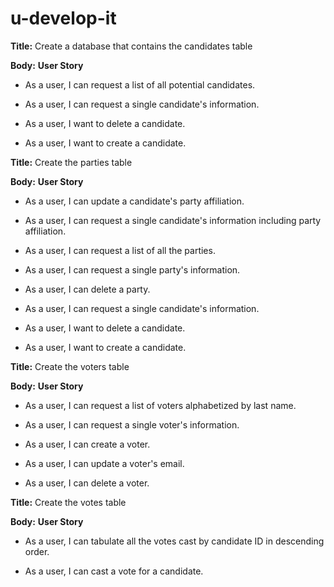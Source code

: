 # u-develop-it
**Title:**
Create a database that contains the candidates table

**Body:**
**User Story**

* As a user, I can request a list of all potential candidates.

* As a user, I can request a single candidate's information.

* As a user, I want to delete a candidate.

* As a user, I want to create a candidate.

**Title:**
Create the parties table

**Body:**
**User Story**

* As a user, I can update a candidate's party affiliation.

* As a user, I can request a single candidate's information including party affiliation.

* As a user, I can request a list of all the parties.

* As a user, I can request a single party's information.

* As a user, I can delete a party.

* As a user, I can request a single candidate's information.

* As a user, I want to delete a candidate.

* As a user, I want to create a candidate.

**Title:**
Create the voters table

**Body:**
**User Story**

* As a user, I can request a list of voters alphabetized by last name.

* As a user, I can request a single voter's information.

* As a user, I can create a voter.

* As a user, I can update a voter's email.

* As a user, I can delete a voter.


**Title:**
Create the votes table

**Body:**
**User Story**

* As a user, I can tabulate all the votes cast by candidate ID in descending order.

* As a user, I can cast a vote for a candidate.

